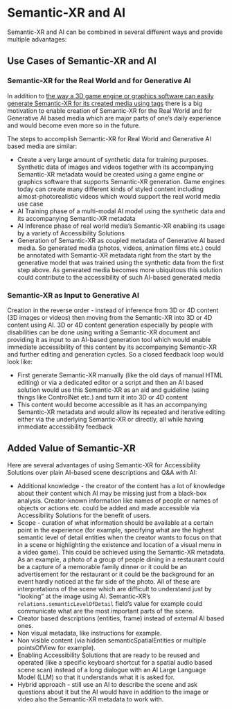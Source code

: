 # Semantic-XR and AI
Semantic-XR and AI can be combined in several different ways and provide multiple advantages:

## Use Cases of Semantic-XR and AI

### Semantic-XR for the Real World and for Generative AI
In addition to [the way a 3D game engine or graphics software can easily generate Semantic-XR for its created media using tags](/Implementation/semanticXrTagsBasedApproach.md) there is a big motivation to enable creation of Semantic-XR for the Real World and for Generative AI based media which are major parts of one’s daily experience and would become even more so in the future.

The steps to accomplish Semantic-XR for Real World and Generative AI based media are similar:
* Create a very large amount of synthetic data for training purposes. Synthetic data of images and videos together with its accompanying Semantic-XR metadata would be created using a game engine or graphics software that supports Semantic-XR generation. Game engines today can create many different kinds of styled content including almost-photorealistic videos which would support the real world media use case
* AI Training phase of a multi-modal AI model using the synthetic data and its accompanying Semantic-XR metadata
* AI Inference phase of real world media’s Semantic-XR enabling its usage by a variety of Accessibility Solutions
* Generation of Semantic-XR as coupled metadata of Generative AI based media. So generated media (photos, videos, animation films etc.) could be annotated with Semantic-XR metadata right from the start by the generative model that was trained using the synthetic data from the first step above. As generated media becomes more ubiquitous this solution could contribute to the accessibility of such AI-based generated media

### Semantic-XR as Input to Generative AI
Creation in the reverse order - instead of inference from 3D or 4D content (3D images or videos) then moving from the Semantic-XR into 3D or 4D content using AI. 3D or 4D content generation especially by people with disabilities can be done using writing a Semantic-XR document and providing it as input to an AI-based generation tool which would enable immediate accessibility of this content by its accompanying Semantic-XR and further editing and generation cycles. So a closed feedback loop would look like:
* First generate Semantic-XR manually (like the old days of manual HTML editing) or via a dedicated editor or a script and then an AI based solution would use this Semantic-XR as an aid and guideline (using things like ControlNet etc.) and turn it into 3D or 4D content
* This content would become accessible as it has an accompanying Semantic-XR metadata and would allow its repeated and iterative editing either via the underlying Semantic-XR or directly, all while having immediate accessibility feedback

## Added Value of Semantic-XR
Here are several advantages of using Semantic-XR for Accessibility Solutions over plain AI-based scene descriptions and Q&A with AI:
* Additional knowledge - the creator of the content has a lot of knowledge about their content which AI may be missing just from a black-box analysis. Creator-known information like names of people or names of objects or actions etc. could be added and made accessible via Accessibility Solutions for the benefit of users.
* Scope - curation of what information should be available at a certain point in the experience (for example, specifying what are the highest semantic level of detail entities when the creator wants to focus on that in a scene or highlighting the existence and location of a visual menu in a video game). This could be achieved using the Semantic-XR metadata. As an example, a photo of a group of people dining in a restaurant could be a capture of a memorable family dinner or it could be an advertisement for the restaurant or it could be the background for an event hardly noticed at the far side of the photo. All of these are interpretations of the scene which are difficult to understand just by “looking” at the image using AI. Semantic-XR’s  `relations.semanticLevelOfDetail` field’s value for example could communicate what are the most important parts of the scene.
* Creator based descriptions (entities, frame) instead of external AI based ones.
* Non visual metadata, like instructions for example.
* Non visible content (via hidden semanticSpatialEntities or multiple pointsOfView for example).
* Enabling Accessibility Solutions that are ready to be reused and operated (like a specific keyboard shortcut for a spatial audio based scene scan) instead of a long dialogue with an AI Large Language Model (LLM) so that it understands what it is asked for.
* Hybrid approach - still use an AI to describe the scene and ask questions about it but the AI would have in addition to the image or video also the Semantic-XR metadata to work with.
